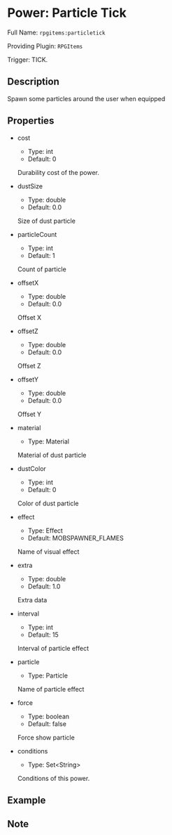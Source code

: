 # Power: Particle Tick

<!-- This file is generated ingame by `/rpgitem gen-wiki`. -->
<!-- Please only edit between "beginCustomXXXX" and "endCustomXXXX".  -->
<!-- If you want to edit description of this power or property, -->
<!-- please edit corresponding section in "resources/lang/en_US.yml" -->

Full Name: `rpgitems:particletick`

Providing Plugin: `RPGItems`

Trigger: TICK.

<!-- beginCustomHeader -->
<!-- endCustomHeader -->

## Description

Spawn some particles around the user when equipped
<!-- beginCustomDescription -->
<!-- endCustomDescription -->

## Properties

* cost

  * Type: int
  * Default: 0

  Durability cost of the power.

* dustSize

  * Type: double
  * Default: 0.0

  Size of dust particle

* particleCount

  * Type: int
  * Default: 1

  Count of particle

* offsetX

  * Type: double
  * Default: 0.0

  Offset X

* offsetZ

  * Type: double
  * Default: 0.0

  Offset Z

* offsetY

  * Type: double
  * Default: 0.0

  Offset Y

* material

  * Type: Material

  Material of dust particle

* dustColor

  * Type: int
  * Default: 0

  Color of dust particle

* effect

  * Type: Effect
  * Default: MOBSPAWNER_FLAMES

  Name of visual effect

* extra

  * Type: double
  * Default: 1.0

  Extra data

* interval

  * Type: int
  * Default: 15

  Interval of particle effect

* particle

  * Type: Particle

  Name of particle effect

* force

  * Type: boolean
  * Default: false

  Force show particle

* conditions

  * Type: Set&lt;String&gt;

  Conditions of this power.

<!-- beginCustomProperties -->
<!-- endCustomProperties -->

## Example

<!-- beginCustomExample -->
<!-- endCustomExample -->

## Note

<!-- beginCustomNote -->
<!-- endCustomNote -->